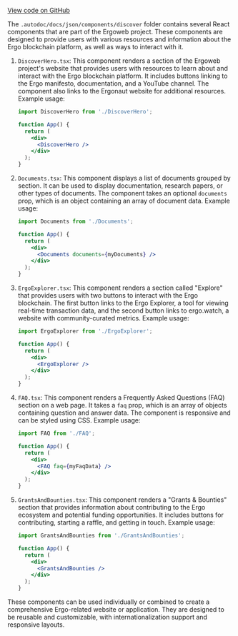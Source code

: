 [View code on GitHub](https://github.com/ergoplatform/ergoweb/.autodoc/docs/json/components/discover)

The `.autodoc/docs/json/components/discover` folder contains several React components that are part of the Ergoweb project. These components are designed to provide users with various resources and information about the Ergo blockchain platform, as well as ways to interact with it.

1. `DiscoverHero.tsx`: This component renders a section of the Ergoweb project's website that provides users with resources to learn about and interact with the Ergo blockchain platform. It includes buttons linking to the Ergo manifesto, documentation, and a YouTube channel. The component also links to the Ergonaut website for additional resources. Example usage:

   ```jsx
   import DiscoverHero from './DiscoverHero';

   function App() {
     return (
       <div>
         <DiscoverHero />
       </div>
     );
   }
   ```

2. `Documents.tsx`: This component displays a list of documents grouped by section. It can be used to display documentation, research papers, or other types of documents. The component takes an optional `documents` prop, which is an object containing an array of document data. Example usage:

   ```jsx
   import Documents from './Documents';

   function App() {
     return (
       <div>
         <Documents documents={myDocuments} />
       </div>
     );
   }
   ```

3. `ErgoExplorer.tsx`: This component renders a section called "Explore" that provides users with two buttons to interact with the Ergo blockchain. The first button links to the Ergo Explorer, a tool for viewing real-time transaction data, and the second button links to ergo.watch, a website with community-curated metrics. Example usage:

   ```jsx
   import ErgoExplorer from './ErgoExplorer';

   function App() {
     return (
       <div>
         <ErgoExplorer />
       </div>
     );
   }
   ```

4. `FAQ.tsx`: This component renders a Frequently Asked Questions (FAQ) section on a web page. It takes a `faq` prop, which is an array of objects containing question and answer data. The component is responsive and can be styled using CSS. Example usage:

   ```jsx
   import FAQ from './FAQ';

   function App() {
     return (
       <div>
         <FAQ faq={myFaqData} />
       </div>
     );
   }
   ```

5. `GrantsAndBounties.tsx`: This component renders a "Grants & Bounties" section that provides information about contributing to the Ergo ecosystem and potential funding opportunities. It includes buttons for contributing, starting a raffle, and getting in touch. Example usage:

   ```jsx
   import GrantsAndBounties from './GrantsAndBounties';

   function App() {
     return (
       <div>
         <GrantsAndBounties />
       </div>
     );
   }
   ```

These components can be used individually or combined to create a comprehensive Ergo-related website or application. They are designed to be reusable and customizable, with internationalization support and responsive layouts.

